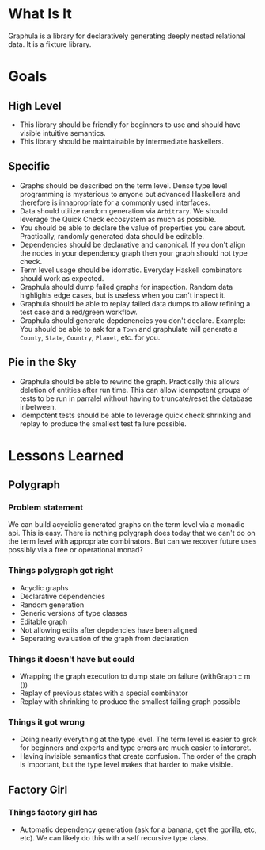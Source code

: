 # What Is It
Graphula is a library for declaratively generating deeply nested relational data. It is a fixture library.

# Goals
## High Level
* This library should be friendly for beginners to use and should have visible intuitive semantics.
* This library should be maintainable by intermediate haskellers.

## Specific
* Graphs should be described on the term level. Dense type level programming is mysterious to anyone but advanced Haskellers and therefore is innapropriate for a commonly used interfaces.
* Data should utilize random generation via `Arbitrary`. We should leverage the Quick Check eccosystem as much as possible.
* You should be able to declare the value of properties you care about. Practically, randomly generated data should be editable.
* Dependencies should be declarative and canonical. If you don't align the nodes in your dependency graph then your graph should not type check.
* Term level usage should be idomatic. Everyday Haskell combinators should work as expected.
* Graphula should dump failed graphs for inspection. Random data highlights edge cases, but is useless when you can't inspect it.
* Graphula should be able to replay failed data dumps to allow refining a test case and a red/green workflow.
* Graphula should generate depdenencies you don't declare. Example: You should be able to ask for a `Town` and graphulate will generate a `County`, `State`, `Country`, `Planet`, etc. for you.

## Pie in the Sky
* Graphula should be able to rewind the graph. Practically this allows deletion of entities after run time. This can allow idempotent groups of tests to be run in parralel without having to truncate/reset the database inbetween.
* Idempotent tests should be able to leverage quick check shrinking and replay to produce the smallest test failure possible.

# Lessons Learned

## Polygraph
### Problem statement
We can build acyciclic generated graphs on the term level via a monadic api. This is easy. There is nothing polygraph does today that we can't do on the term level with appropriate combinators. But can we recover future uses possibly via a free or operational monad?

### Things polygraph got right
* Acyclic graphs
* Declarative dependencies
* Random generation
* Generic versions of type classes
* Editable graph
* Not allowing edits after depdencies have been aligned
* Seperating evaluation of the graph from declaration

### Things it doesn't have but could
* Wrapping the graph execution to dump state on failure (withGraph :: m ())
* Replay of previous states with a special combinator
* Replay with shrinking to produce the smallest failing graph possible

### Things it got wrong
* Doing nearly everything at the type level. The term level is easier to grok for beginners and experts and type errors are much easier to interpret.
* Having invisible semantics that create confusion. The order of the graph is important, but the type level makes that harder to make visible.

## Factory Girl
### Things factory girl has
* Automatic dependency generation (ask for a banana, get the gorilla, etc, etc). We can likely do this with a self recursive type class.

